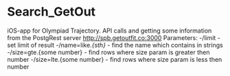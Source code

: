 # Search_GetOut
iOS-app for Olympiad Trajectory.
API calls and getting some information from the PostgRest server http://spb.getoutfit.co:3000
Parameters:
  -/limit - set limit of result
  -/name=like.*{sth}* - find the name which contains in strings
  -/size=gte.{some number} - find rows where size param is greater then number
  -/size=lte.{some number} - find rows where size param is less then number
